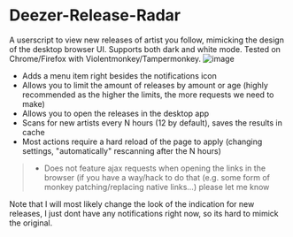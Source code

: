# Deezer-Release-Radar
A userscript to view new releases of artist you follow, mimicking the design of the desktop browser UI. Supports both dark and white mode. Tested on Chrome/Firefox with Violentmonkey/Tampermonkey.
![image](https://github.com/user-attachments/assets/10d8a018-9c94-41c8-9863-d983086657c4)

- Adds a menu item right besides the notifications icon
- Allows you to limit the amount of releases by amount or age (highly recommended as the higher the limits, the more requests we need to make)
- Allows you to open the releases in the desktop app
- Scans for new artists every N hours (12 by default), saves the results in cache
- Most actions require a hard reload of the page to apply (changing settings, "automatically" rescanning after the N hours)

> - Does not feature ajax requests when opening the links in the browser (if you have a way/hack to do that (e.g. some form of monkey patching/replacing native links...) please let me know

Note that I will most likely change the look of the indication for new releases, I just dont have any notifications right now, so its hard to mimick the original.
